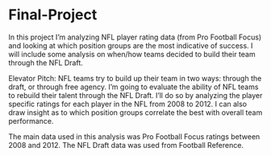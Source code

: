 # Final-Project

In this project I’m analyzing NFL player rating data (from Pro Football Focus) and looking at which position groups are the most indicative of success. I will
include some analysis on when/how teams decided to build their team through the NFL Draft.

Elevator Pitch: 
NFL teams try to build up their team in two ways: through the draft, or through free agency. I’m going to evaluate the ability of NFL teams to rebuild their talent through the NFL Draft. I’ll do so by analyzing the player specific ratings for each player in the NFL from 2008 to 2012. I can also draw insight as to which position groups correlate the best with overall team performance. 

The main data used in this analysis was Pro Football Focus ratings between 2008 and 2012. The NFL Draft data was used from Football Reference. 
